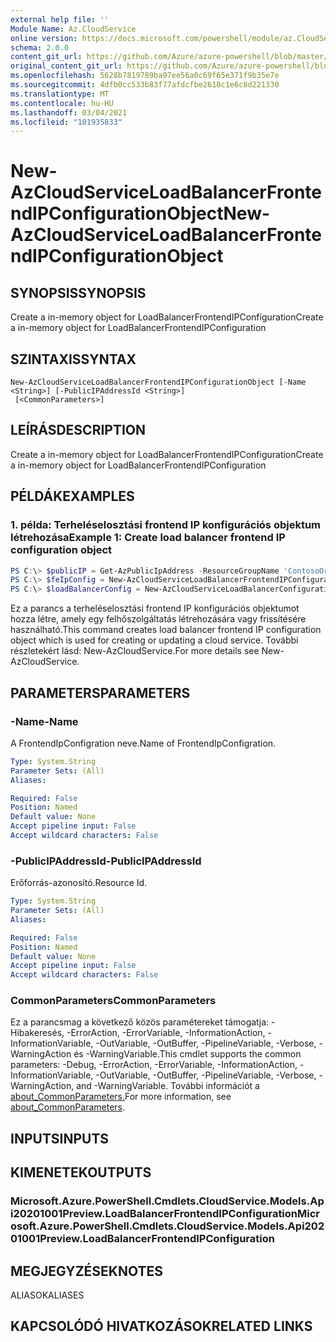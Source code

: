 ```yaml
---
external help file: ''
Module Name: Az.CloudService
online version: https://docs.microsoft.com/powershell/module/az.CloudService/new-AzCloudServiceLoadBalancerFrontendIPConfigurationObject
schema: 2.0.0
content_git_url: https://github.com/Azure/azure-powershell/blob/master/src/CloudService/help/New-AzCloudServiceLoadBalancerFrontendIPConfigurationObject.md
original_content_git_url: https://github.com/Azure/azure-powershell/blob/master/src/CloudService/help/New-AzCloudServiceLoadBalancerFrontendIPConfigurationObject.md
ms.openlocfilehash: 5628b7819789ba97ee56a0c69f65e371f9b35e7e
ms.sourcegitcommit: 4dfb0cc533b83f77afdcfbe2618c1e6c8d221330
ms.translationtype: MT
ms.contentlocale: hu-HU
ms.lasthandoff: 03/04/2021
ms.locfileid: "101935833"
---
```

# <span data-ttu-id="f6995-101">New-AzCloudServiceLoadBalancerFrontendIPConfigurationObject</span><span class="sxs-lookup"><span data-stu-id="f6995-101">New-AzCloudServiceLoadBalancerFrontendIPConfigurationObject</span></span>

## <span data-ttu-id="f6995-102">SYNOPSIS</span><span class="sxs-lookup"><span data-stu-id="f6995-102">SYNOPSIS</span></span>
<span data-ttu-id="f6995-103">Create a in-memory object for LoadBalancerFrontendIPConfiguration</span><span class="sxs-lookup"><span data-stu-id="f6995-103">Create a in-memory object for LoadBalancerFrontendIPConfiguration</span></span>

## <span data-ttu-id="f6995-104">SZINTAXIS</span><span class="sxs-lookup"><span data-stu-id="f6995-104">SYNTAX</span></span>

```
New-AzCloudServiceLoadBalancerFrontendIPConfigurationObject [-Name <String>] [-PublicIPAddressId <String>]
 [<CommonParameters>]
```

## <span data-ttu-id="f6995-105">LEÍRÁS</span><span class="sxs-lookup"><span data-stu-id="f6995-105">DESCRIPTION</span></span>
<span data-ttu-id="f6995-106">Create a in-memory object for LoadBalancerFrontendIPConfiguration</span><span class="sxs-lookup"><span data-stu-id="f6995-106">Create a in-memory object for LoadBalancerFrontendIPConfiguration</span></span>

## <span data-ttu-id="f6995-107">PÉLDÁK</span><span class="sxs-lookup"><span data-stu-id="f6995-107">EXAMPLES</span></span>

### <span data-ttu-id="f6995-108">1. példa: Terheléselosztási frontend IP konfigurációs objektum létrehozása</span><span class="sxs-lookup"><span data-stu-id="f6995-108">Example 1: Create load balancer frontend IP configuration object</span></span>
```powershell
PS C:\> $publicIP = Get-AzPublicIpAddress -ResourceGroupName 'ContosoOrg' -Name 'ContosoPublicIP'
PS C:\> $feIpConfig = New-AzCloudServiceLoadBalancerFrontendIPConfigurationObject -Name 'ContosoFe' -PublicIPAddressId $publicIp.Id
PS C:\> $loadBalancerConfig = New-AzCloudServiceLoadBalancerConfigurationObject -Name 'ContosoLB' -FrontendIPConfiguration $feIpConfig
```

<span data-ttu-id="f6995-109">Ez a parancs a terheléselosztási frontend IP konfigurációs objektumot hozza létre, amely egy felhőszolgáltatás létrehozására vagy frissítésére használható.</span><span class="sxs-lookup"><span data-stu-id="f6995-109">This command creates load balancer frontend IP configuration object which is used for creating or updating a cloud service.</span></span>
<span data-ttu-id="f6995-110">További részletekért lásd: New-AzCloudService.</span><span class="sxs-lookup"><span data-stu-id="f6995-110">For more details see New-AzCloudService.</span></span>

## <span data-ttu-id="f6995-111">PARAMETERS</span><span class="sxs-lookup"><span data-stu-id="f6995-111">PARAMETERS</span></span>

### <span data-ttu-id="f6995-112">-Name</span><span class="sxs-lookup"><span data-stu-id="f6995-112">-Name</span></span>
<span data-ttu-id="f6995-113">A FrontendIpConfigration neve.</span><span class="sxs-lookup"><span data-stu-id="f6995-113">Name of FrontendIpConfigration.</span></span>

```yaml
Type: System.String
Parameter Sets: (All)
Aliases:

Required: False
Position: Named
Default value: None
Accept pipeline input: False
Accept wildcard characters: False
```

### <span data-ttu-id="f6995-114">-PublicIPAddressId</span><span class="sxs-lookup"><span data-stu-id="f6995-114">-PublicIPAddressId</span></span>
<span data-ttu-id="f6995-115">Erőforrás-azonosító.</span><span class="sxs-lookup"><span data-stu-id="f6995-115">Resource Id.</span></span>

```yaml
Type: System.String
Parameter Sets: (All)
Aliases:

Required: False
Position: Named
Default value: None
Accept pipeline input: False
Accept wildcard characters: False
```

### <span data-ttu-id="f6995-116">CommonParameters</span><span class="sxs-lookup"><span data-stu-id="f6995-116">CommonParameters</span></span>
<span data-ttu-id="f6995-117">Ez a parancsmag a következő közös paramétereket támogatja: -Hibakeresés, -ErrorAction, -ErrorVariable, -InformationAction, -InformationVariable, -OutVariable, -OutBuffer, -PipelineVariable, -Verbose, -WarningAction és -WarningVariable.</span><span class="sxs-lookup"><span data-stu-id="f6995-117">This cmdlet supports the common parameters: -Debug, -ErrorAction, -ErrorVariable, -InformationAction, -InformationVariable, -OutVariable, -OutBuffer, -PipelineVariable, -Verbose, -WarningAction, and -WarningVariable.</span></span> <span data-ttu-id="f6995-118">További információt a [about_CommonParameters.](http://go.microsoft.com/fwlink/?LinkID=113216)</span><span class="sxs-lookup"><span data-stu-id="f6995-118">For more information, see [about_CommonParameters](http://go.microsoft.com/fwlink/?LinkID=113216).</span></span>

## <span data-ttu-id="f6995-119">INPUTS</span><span class="sxs-lookup"><span data-stu-id="f6995-119">INPUTS</span></span>

## <span data-ttu-id="f6995-120">KIMENETEK</span><span class="sxs-lookup"><span data-stu-id="f6995-120">OUTPUTS</span></span>

### <span data-ttu-id="f6995-121">Microsoft.Azure.PowerShell.Cmdlets.CloudService.Models.Api20201001Preview.LoadBalancerFrontendIPConfiguration</span><span class="sxs-lookup"><span data-stu-id="f6995-121">Microsoft.Azure.PowerShell.Cmdlets.CloudService.Models.Api20201001Preview.LoadBalancerFrontendIPConfiguration</span></span>

## <span data-ttu-id="f6995-122">MEGJEGYZÉSEK</span><span class="sxs-lookup"><span data-stu-id="f6995-122">NOTES</span></span>

<span data-ttu-id="f6995-123">ALIASOK</span><span class="sxs-lookup"><span data-stu-id="f6995-123">ALIASES</span></span>

## <span data-ttu-id="f6995-124">KAPCSOLÓDÓ HIVATKOZÁSOK</span><span class="sxs-lookup"><span data-stu-id="f6995-124">RELATED LINKS</span></span>

